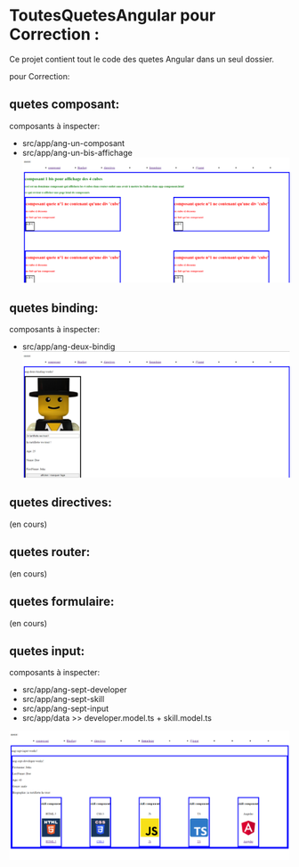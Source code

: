 # ToutesQuetesAngular pour Correction :

Ce projet contient tout le code des quetes Angular dans un seul dossier.

pour Correction:

## quetes composant:

composants à inspecter:

- src/app/ang-un-composant
- src/app/ang-un-bis-affichage
  ![Alt text](src/assets/correctionsImg/capture1.png)

## quetes binding:

composants à inspecter:

- src/app/ang-deux-bindig
  ![Alt text](src/assets/correctionsImg/capture2.png)

## quetes directives:

(en cours)

## quetes router:

(en cours)

## quetes formulaire:

(en cours)

## quetes input:

composants à inspecter:

- src/app/ang-sept-developer
- src/app/ang-sept-skill
- src/app/ang-sept-input
- src/app/data >> developer.model.ts + skill.model.ts

![Alt text](src/assets/correctionsImg/capture7.png)

